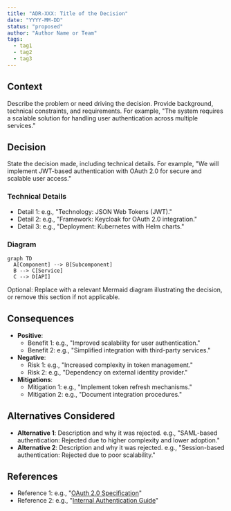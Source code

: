 ```yaml
---
title: "ADR-XXX: Title of the Decision"
date: "YYYY-MM-DD"
status: "proposed"
author: "Author Name or Team"
tags:
  - tag1
  - tag2
  - tag3
---
```


## Context

Describe the problem or need driving the decision. Provide background, technical constraints, and requirements. For example, "The system requires a scalable solution for handling user authentication across multiple services."

## Decision

State the decision made, including technical details. For example, "We will implement JWT-based authentication with OAuth 2.0 for secure and scalable user access."

### Technical Details

- Detail 1: e.g., "Technology: JSON Web Tokens (JWT)."
- Detail 2: e.g., "Framework: Keycloak for OAuth 2.0 integration."
- Detail 3: e.g., "Deployment: Kubernetes with Helm charts."

### Diagram

```mermaid
graph TD
  A[Component] --> B[Subcomponent]
  B --> C[Service]
  C --> D[API]
```

Optional: Replace with a relevant Mermaid diagram illustrating the decision, or remove this section if not applicable.

## Consequences

- **Positive**:
  - Benefit 1: e.g., "Improved scalability for user authentication."
  - Benefit 2: e.g., "Simplified integration with third-party services."
- **Negative**:
  - Risk 1: e.g., "Increased complexity in token management."
  - Risk 2: e.g., "Dependency on external identity provider."
- **Mitigations**:
  - Mitigation 1: e.g., "Implement token refresh mechanisms."
  - Mitigation 2: e.g., "Document integration procedures."

## Alternatives Considered

- **Alternative 1**: Description and why it was rejected. e.g., "SAML-based authentication: Rejected due to higher complexity and lower adoption."
- **Alternative 2**: Description and why it was rejected. e.g., "Session-based authentication: Rejected due to poor scalability."

## References

- Reference 1: e.g., "[OAuth 2.0 Specification](https://oauth.net/2/)"
- Reference 2: e.g., "[Internal Authentication Guide](/docs/frameworks/auth)"
